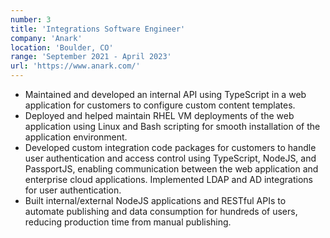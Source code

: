 ```yaml
---
number: 3
title: 'Integrations Software Engineer'
company: 'Anark'
location: 'Boulder, CO'
range: 'September 2021 - April 2023'
url: 'https://www.anark.com/'
---
```


- Maintained and developed an internal API using TypeScript in a web application for customers to configure custom content templates.
- Deployed and helped maintain RHEL VM deployments of the web application using Linux and Bash scripting for smooth installation of the application environment.
- Developed custom integration code packages for customers to handle user authentication and access control using TypeScript, NodeJS, and PassportJS, enabling communication between the web application and enterprise cloud applications. Implemented LDAP and AD integrations for user authentication.
- Built internal/external NodeJS applications and RESTful APIs to automate publishing and data consumption for hundreds of users, reducing production time from manual publishing.
